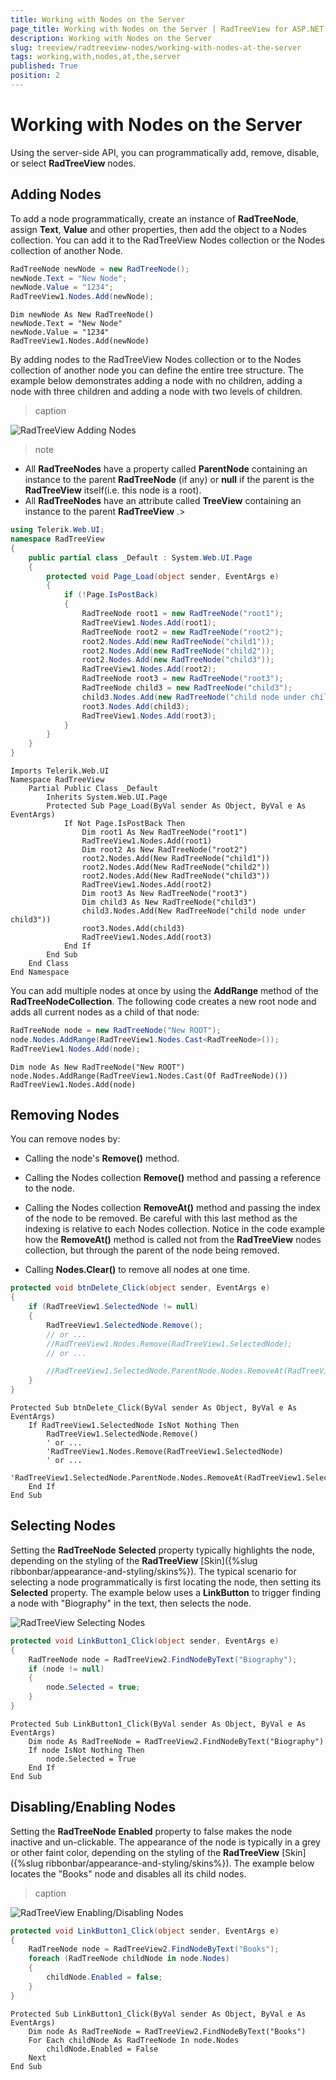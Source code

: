 ```yaml
---
title: Working with Nodes on the Server
page_title: Working with Nodes on the Server | RadTreeView for ASP.NET AJAX Documentation
description: Working with Nodes on the Server
slug: treeview/radtreeview-nodes/working-with-nodes-at-the-server
tags: working,with,nodes,at,the,server
published: True
position: 2
---
```


# Working with Nodes on the Server



Using the server-side API, you can programmatically add, remove, disable, or select **RadTreeView** nodes.

## Adding Nodes

To add a node programmatically, create an instance of **RadTreeNode**, assign **Text**, **Value** and other properties, then add the object to a Nodes collection. You can add it to the RadTreeView Nodes collection or the Nodes collection of another Node.



````C#
RadTreeNode newNode = new RadTreeNode();
newNode.Text = "New Node";
newNode.Value = "1234";
RadTreeView1.Nodes.Add(newNode);
````
````VB.NET
Dim newNode As New RadTreeNode()
newNode.Text = "New Node"
newNode.Value = "1234"
RadTreeView1.Nodes.Add(newNode)
````


By adding nodes to the RadTreeView Nodes collection or to the Nodes collection of another node you can define the entire tree structure. The example below demonstrates adding a node with no children, adding a node with three children and adding a node with two levels of children.


>caption 

![RadTreeView Adding Nodes](images/treeview_addingnodes.png)

>note 
* All **RadTreeNodes** have a property called **ParentNode** containing an instance to the parent **RadTreeNode** (if any) or **null** if the parent is the **RadTreeView** itself(i.e. this node is a root).
* All **RadTreeNodes** have an attribute called **TreeView** containing an instance to the parent **RadTreeView** .>




````C#
using Telerik.Web.UI;
namespace RadTreeView
{    
    public partial class _Default : System.Web.UI.Page    
    {        
        protected void Page_Load(object sender, EventArgs e)        
        {            
            if (!Page.IsPostBack)            
            {                
                RadTreeNode root1 = new RadTreeNode("root1");                
                RadTreeView1.Nodes.Add(root1);
                RadTreeNode root2 = new RadTreeNode("root2");
                root2.Nodes.Add(new RadTreeNode("child1"));
                root2.Nodes.Add(new RadTreeNode("child2"));
                root2.Nodes.Add(new RadTreeNode("child3"));
                RadTreeView1.Nodes.Add(root2);
                RadTreeNode root3 = new RadTreeNode("root3");
                RadTreeNode child3 = new RadTreeNode("child3");  
                child3.Nodes.Add(new RadTreeNode("child node under child3"));  
                root3.Nodes.Add(child3);                
                RadTreeView1.Nodes.Add(root3);    
            }     
        } 
    }
}
````
````VB.NET
Imports Telerik.Web.UI
Namespace RadTreeView
    Partial Public Class _Default
        Inherits System.Web.UI.Page
        Protected Sub Page_Load(ByVal sender As Object, ByVal e As EventArgs)
            If Not Page.IsPostBack Then
                Dim root1 As New RadTreeNode("root1")
                RadTreeView1.Nodes.Add(root1)
                Dim root2 As New RadTreeNode("root2")
                root2.Nodes.Add(New RadTreeNode("child1"))
                root2.Nodes.Add(New RadTreeNode("child2"))
                root2.Nodes.Add(New RadTreeNode("child3"))
                RadTreeView1.Nodes.Add(root2)
                Dim root3 As New RadTreeNode("root3")
                Dim child3 As New RadTreeNode("child3")
                child3.Nodes.Add(New RadTreeNode("child node under child3"))
                root3.Nodes.Add(child3)
                RadTreeView1.Nodes.Add(root3)
            End If
        End Sub
    End Class
End Namespace
````




You can add multiple nodes at once by using the **AddRange** method of the **RadTreeNodeCollection**. The following code creates a new root node and adds all current nodes as a child of that node:



````C#
RadTreeNode node = new RadTreeNode("New ROOT");
node.Nodes.AddRange(RadTreeView1.Nodes.Cast<RadTreeNode>());
RadTreeView1.Nodes.Add(node);
````
````VB.NET
Dim node As New RadTreeNode("New ROOT")
node.Nodes.AddRange(RadTreeView1.Nodes.Cast(Of RadTreeNode)())
RadTreeView1.Nodes.Add(node)
````


## Removing Nodes

You can remove nodes by:

* Calling the node's **Remove()** method.

* Calling the Nodes collection **Remove()** method and passing a reference to the node.

* Calling the Nodes collection **RemoveAt()** method and passing the index of the node to be removed. Be careful with this last method as the indexing is relative to each Nodes collection. Notice in the code example how the **RemoveAt()** method is called not from the **RadTreeView** nodes collection, but through the parent of the node being removed.

* Calling **Nodes.Clear()** to remove all nodes at one time.



````C#
protected void btnDelete_Click(object sender, EventArgs e)
{    
    if (RadTreeView1.SelectedNode != null)    
    {        
        RadTreeView1.SelectedNode.Remove();
        // or ...
        //RadTreeView1.Nodes.Remove(RadTreeView1.SelectedNode);
        // or ...               

        //RadTreeView1.SelectedNode.ParentNode.Nodes.RemoveAt(RadTreeView1.SelectedNode.Index);            
    }
}
````
````VB.NET
Protected Sub btnDelete_Click(ByVal sender As Object, ByVal e As EventArgs)
    If RadTreeView1.SelectedNode IsNot Nothing Then
        RadTreeView1.SelectedNode.Remove()
        ' or ...
        'RadTreeView1.Nodes.Remove(RadTreeView1.SelectedNode)
        ' or ...
        'RadTreeView1.SelectedNode.ParentNode.Nodes.RemoveAt(RadTreeView1.SelectedNode.Index)
    End If
End Sub
````


## Selecting Nodes

Setting the **RadTreeNode** **Selected** property typically highlights the node, depending on the styling of the **RadTreeView** [Skin]({%slug ribbonbar/appearance-and-styling/skins%}). The typical scenario for selecting a node programmatically is first locating the node, then setting its **Selected** property. The example below uses a **LinkButton** to trigger finding a node with "Biography" in the text, then selects the node.

![RadTreeView Selecting Nodes](images/treeview_selectingingnodes.png)



````C#
protected void LinkButton1_Click(object sender, EventArgs e)
{    
    RadTreeNode node = RadTreeView2.FindNodeByText("Biography");    
    if (node != null)    
    {       
        node.Selected = true;    
    }
}
````
````VB.NET
Protected Sub LinkButton1_Click(ByVal sender As Object, ByVal e As EventArgs)
    Dim node As RadTreeNode = RadTreeView2.FindNodeByText("Biography")
    If node IsNot Nothing Then
        node.Selected = True
    End If
End Sub	
````


## Disabling/Enabling Nodes

Setting the **RadTreeNode** **Enabled** property to false makes the node inactive and un-clickable. The appearance of the node is typically in a grey or other faint color, depending on the styling of the **RadTreeView** [Skin]({%slug ribbonbar/appearance-and-styling/skins%}). The example below locates the "Books" node and disables all its child nodes.


>caption 

![RadTreeView Enabling/Disabling Nodes](images/treeview_disablingenablingnodes.png)



````C#
protected void LinkButton1_Click(object sender, EventArgs e)
{    
    RadTreeNode node = RadTreeView2.FindNodeByText("Books");    
    foreach (RadTreeNode childNode in node.Nodes)    
    {        
        childNode.Enabled = false;    
    }
}
````
````VB.NET
Protected Sub LinkButton1_Click(ByVal sender As Object, ByVal e As EventArgs)
    Dim node As RadTreeNode = RadTreeView2.FindNodeByText("Books")
    For Each childNode As RadTreeNode In node.Nodes
        childNode.Enabled = False
    Next
End Sub
````


